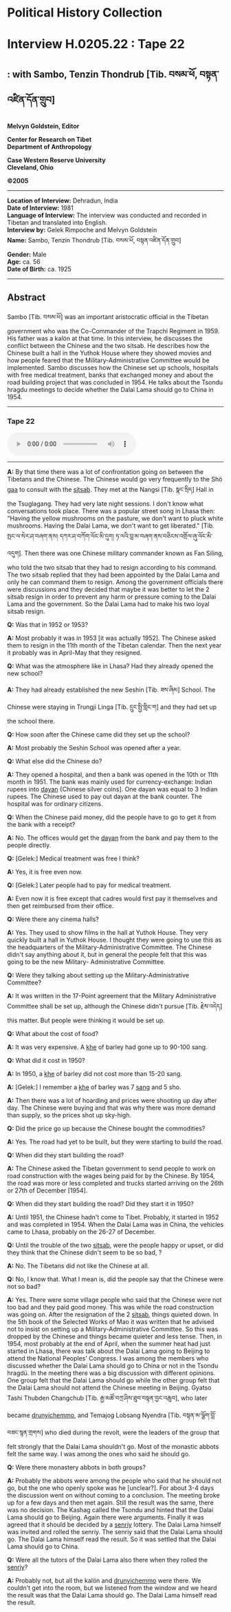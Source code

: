 # Political History Collection  
# Interview H.0205.22 : Tape 22  
##  : with Sambo, Tenzin Thondrub [Tib. བསམ་ཕོ, བསྟན་འཛིན་དོན་གྲུབ]  
  
**Melvyn Goldstein, Editor**  

**Center for Research on Tibet**  
**Department of Anthropology**  

**Case Western Reserve University**  
**Cleveland, Ohio**  

**©2005**  

---  
**Location of Interview:** Dehradun, India  
**Date of Interview:** 1981  
**Language of Interview:** The interview was conducted and recorded in Tibetan and translated into English.  
**Interview by:** Gelek Rimpoche and Melvyn Goldstein  
**Name:** Sambo, Tenzin Thondrub [Tib. བསམ་ཕོ, བསྟན་འཛིན་དོན་གྲུབ]  
**Gender:** Male  
**Age:** ca. 56  
**Date of Birth:** ca. 1925  
  
---  
## Abstract  

 Sambo [Tib. བསམ་ཕོ] was an important aristocratic official in the Tibetan government who was the Co-Commander of the Trapchi Regiment in 1959. His father was a kalön at that time. In this interview, he discusses the conflict between the Chinese and the two sitsab. He describes how the Chinese built a hall in the Yuthok House where they showed movies and how people feared that the Military-Administrative Committee would be implemented. Sambo discusses how the Chinese set up schools, hospitals with free medical treatment, banks that exchanged money and about the road building project that was concluded in 1954. He talks about the Tsondu hragdu meetings to decide whether the Dalai Lama should go to China in 1954.   

---  
### Tape 22  

<audio controls>
<source src="https://tile.loc.gov/storage-services/service/asian/asiantoha/H_0205_22/H_0205_22.mp3" type="audio/mp3">
Your browser does not support the audio element.
</audio>  

---

**A:** By that time there was a lot of confrontation going on between the Tibetans and the Chinese. The Chinese would go very frequently to the Shö <a href="#" data-tooltip="[tib. འགག] 1. Abbreviation of Tsega, the Secretariat Office of the Dalai Lama.">gaa</a> to consult with the <a href="#" data-tooltip="[tib. སྲིད་ཚབ] An acting Silön (Chief/Prime Minister). Two silön were appointed in 1950 when the Dalai Lama left Lhasa for the safety of Yadong on the Sikkim/Indian border.">sitsab</a>. They met at the Nangsi [Tib. སྣང་སྲིད] Hall in the Tsuglagang. They had very late night sessions. I don't know what conversations took place. There was a popular street song in Lhasa then: "Having the yellow mushrooms on the pasture, we don't want to pluck white mushrooms. Having the Dalai Lama, we don't want to get liberated." [Tib. སྤང་ལ་སེར་ཤ་བཞག་ནས། དཀར་ཤ་བཀོག་ལོང་མི་དུག། ཏ་ལའི་བླ་མ་བཞག་ནས་བཅིངས་འགྲོལ་ཞུ་ལོང་མི་འདུག]. Then there was one Chinese military commander known as Fan Siling, who told the two sitsab that they had to resign according to his command. The two sitsab replied that they had been appointed by the Dalai Lama and only he can command them to resign. Among the government officials there were discussions and they decided that maybe it was better to let the 2 sitsab resign in order to prevent any harm or pressure coming to the Dalai Lama and the government. So the Dalai Lama had to make his two loyal sitsab resign.   

**Q:**  Was that in 1952 or 1953?   

**A:**  Most probably it was in 1953 [it was actually 1952]. The Chinese asked them to resign in the 11th month of the Tibetan calendar. Then the next year it probably was in April-May that they resigned.   

**Q:**  What was the atmosphere like in Lhasa? Had they already opened the new school?   

**A:**  They had already established the new Seshin [Tib. ཟས་ཞིམ] School. The Chinese were staying in Trungji Linga [Tib. དྲུང་སྤྱི་གླིང་ག] and they had set up the school there.   

**Q:**  How soon after the Chinese came did they set up the school?   

**A:**  Most probably the Seshin School was opened after a year.   

**Q:**  What else did the Chinese do?   

**A:**  They opened a hospital, and then a bank was opened in the 10th or 11th month in 1951. The bank was mainly used for currency-exchange: Indian rupees into <a href="#" data-tooltip="[tib. ད་ཡང; ch. 大洋] A Chinese silver dollar that had the image of Yuan Shikai on its face. It was used by the Chinese government in Tibet in the 1950s because Tibetans did not accept Chinese paper currency.">dayan</a> {Chinese silver coins]. One dayan was equal to 3 Indian rupees. The Chinese used to pay out dayan at the bank counter. The hospital was for ordinary citizens.   

**Q:**  When the Chinese paid money, did the people have to go to get it from the bank with a receipt?   

**A:**  No. The offices would get the <a href="#" data-tooltip="[tib. ད་ཡང; ch. 大洋] A Chinese silver dollar that had the image of Yuan Shikai on its face. It was used by the Chinese government in Tibet in the 1950s because Tibetans did not accept Chinese paper currency.">dayan</a> from the bank and pay them to the people directly.   

**Q:**  [Gelek:] Medical treatment was free I think?   

**A:**  Yes, it is free even now.   

**Q:**  [Gelek:] Later people had to pay for medical treatment.   

**A:**  Even now it is free except that cadres would first pay it themselves and then get reimbursed from their office.   

**Q:**  Were there any cinema halls?   

**A:**  Yes. They used to show films in the hall at Yuthok House. They very quickly built a hall in Yuthok House. I thought they were going to use this as the headquarters of the Military-Administrative Committee. The Chinese didn't say anything about it, but in general the people felt that this was going to be the new Military- Administrative Committee.   

**Q:**  Were they talking about setting up the Military-Administrative Committee?   

**A:**  It was written in the 17-Point agreement that the Military Administrative Committee shall be set up, although the Chinese didn't pursue [Tib. རྗེས་འདེད] this matter. But people were thinking it would be set up.   

**Q:**  What about the cost of food?   

**A:**  It was very expensive. A <a href="#" data-tooltip="[tib. ཁལ] A traditional volume measurement used for measuring grain in traditional Tibetan society. Sizes of this unit varied somewhat, but the official government khe (called mkhar ru or bstan dzin mkha ru) weighed about 28-31 pounds for barley. It was used to convey the size of fields. For example, a field said to be 10 khe in size meant that 10 khe of seed could be sown on that field.">khe</a> of barley had gone up to 90-100 sang.   

**Q:**  What did it cost in 1950?   

**A:**  In 1950, a <a href="#" data-tooltip="[tib. ཁལ] A traditional volume measurement used for measuring grain in traditional Tibetan society. Sizes of this unit varied somewhat, but the official government khe (called mkhar ru or bstan dzin mkha ru) weighed about 28-31 pounds for barley. It was used to convey the size of fields. For example, a field said to be 10 khe in size meant that 10 khe of seed could be sown on that field.">khe</a> of barley did not cost more than 15-20 sang.   

**A:**  [Gelek:] I remember a <a href="#" data-tooltip="[tib. ཁལ] A traditional volume measurement used for measuring grain in traditional Tibetan society. Sizes of this unit varied somewhat, but the official government khe (called mkhar ru or bstan dzin mkha ru) weighed about 28-31 pounds for barley. It was used to convey the size of fields. For example, a field said to be 10 khe in size meant that 10 khe of seed could be sown on that field.">khe</a> of barley was 7 <a href="#" data-tooltip="[tib. སྲང] A unit of traditional Tibetan currency. It was also called ngüsang [tib. དངུལ་སྲང]. 50 nügsang = 1 dotse; 10 sho = 1 nügsang; 20 5-karma coins = 1 ngüsang. There were also paper currency notes of 7-sang, 25-sang, and 10-sang denominations.">sang</a> and 5 sho.   

**A:**  Then there was a lot of hoarding and prices were shooting up day after day. The Chinese were buying and that was why there was more demand than supply, so the prices shot up sky-high.   

**Q:**  Did the price go up because the Chinese bought the commodities?   

**A:**  Yes. The road had yet to be built, but they were starting to build the road.   

**Q:**  When did they start building the road?   

**A:**  The Chinese asked the Tibetan government to send people to work on road construction with the wages being paid for by the Chinese. By 1954, the road was more or less completed and trucks started arriving on the 26th or 27th of December [1954].   

**Q:**  When did they start building the road? Did they start it in 1950?   

**A:**  Until 1951, the Chinese hadn't come to Tibet. Probably, it started in 1952 and was completed in 1954. When the Dalai Lama was in China, the vehicles came to Lhasa, probably on the 26-27 of December.   

**Q:**  Until the trouble of the two <a href="#" data-tooltip="[tib. སྲིད་ཚབ] An acting Silön (Chief/Prime Minister). Two silön were appointed in 1950 when the Dalai Lama left Lhasa for the safety of Yadong on the Sikkim/Indian border.">sitsab</a>, were the people happy or upset, or did they think that the Chinese didn't seem to be so bad, ?   

**A:**  No. The Tibetans did not like the Chinese at all.   

**Q:**  No, I know that. What I mean is, did the people say that the Chinese were not so bad?   

**A:**  Yes. There were some village people who said that the Chinese were not too bad and they paid good money. This was while the road construction was going on. After the resignation of the 2 <a href="#" data-tooltip="[tib. སྲིད་ཚབ] An acting Silön (Chief/Prime Minister). Two silön were appointed in 1950 when the Dalai Lama left Lhasa for the safety of Yadong on the Sikkim/Indian border.">sitsab</a>, things quieted down. In the 5th book of the Selected Works of Mao it was written that he advised not to insist on setting up a Military-Administrative Committee. So this was dropped by the Chinese and things became quieter and less tense. Then, in 1954, most probably at the end of April, when the summer heat had just started in Lhasa, there was talk about the Dalai Lama going to Beijing to attend the National Peoples' Congress. I was among the members who discussed whether the Dalai Lama should go to China or not in the Tsondu hragdü. In the meeting there was a big discussion with different opinions. One group felt that the Dalai Lama should go while the other group felt that the Dalai Lama should not attend the Chinese meeting in Beijing. Gyatso Tashi Thubden Changchub [Tib. རྒྱ་མཚོ་བཀྲ་ཤིས་ཐུབ་བསྟན་བྱང་འཆུབ], who later became <a href="#" data-tooltip="[tib. དྲུང་ཡིག་ཆེན་མོ] The title of the four heads of the Yigtsang Office (Ecclesiastics Office).">drunyichemmo</a>, and Temajog Lobsang Nyendra [Tib. བསྟན་མ་ལྕོག་བློ་བཟང་སྙན་གྲགས] who died during the revolt, were the leaders of the group that felt strongly that the Dalai Lama shouldn't go. Most of the monastic abbots felt the same way. I was among the ones who said he should go.   

**Q:**  Were there monastery abbots in both groups?   

**A:**  Probably the abbots were among the people who said that he should not go, but the one who openly spoke was he [unclear?]. For about 3-4 days the discussion went on without coming to a conclusion. The meeting broke up for a few days and then met again. Still the result was the same, there was no decision. The Kashag called the Tsondu and hinted that the Dalai Lama should go to Beijing. Again there were arguments. Finally it was agreed that it should be decided by a <a href="#" data-tooltip="[tib. ཟན་རིལ] A divine lottery. Multiple answers to a question were written on paper of the same size and rolled in dough balls of the same size and weight. These were shaken in a plate or bowl in front of a statue of a deity until one of the balls popped out. The ball that popped out was considered to have been selected by the deity before which the lottery was done.">senriy</a> lottery. The Dalai Lama himself was invited and rolled the senriy. The senriy said that the Dalai Lama should go. The Dalai Lama himself read the result. So it was settled that the Dalai Lama should go to China.   

**Q:**  Were all the tutors of the Dalai Lama also there when they rolled the <a href="#" data-tooltip="[tib. ཟན་རིལ] A divine lottery. Multiple answers to a question were written on paper of the same size and rolled in dough balls of the same size and weight. These were shaken in a plate or bowl in front of a statue of a deity until one of the balls popped out. The ball that popped out was considered to have been selected by the deity before which the lottery was done.">senriy</a>?   

**A:**  Probably not, but all the kalön and <a href="#" data-tooltip="[tib. དྲུང་ཡིག་ཆེན་མོ] The title of the four heads of the Yigtsang Office (Ecclesiastics Office).">drunyichemmo</a> were there. We couldn't get into the room, but we listened from the window and we heard the result was that the Dalai Lama should go. The Dalai Lama himself read the result.   

